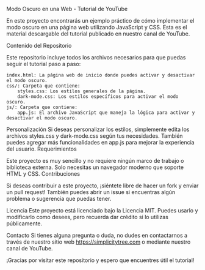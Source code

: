 Modo Oscuro en una Web - Tutorial de YouTube

En este proyecto encontrarás un ejemplo práctico de cómo implementar el modo oscuro en una página web utilizando JavaScript y CSS. Esta es el material descargable del tutorial publicado en nuestro canal de YouTube.

Contenido del Repositorio

Este repositorio incluye todos los archivos necesarios para que puedas seguir el tutorial paso a paso:

    index.html: La página web de inicio donde puedes activar y desactivar el modo oscuro.
    css/: Carpeta que contiene:
        styles.css: Los estilos generales de la página.
        dark-mode.css: Los estilos específicos para activar el modo oscuro.
    js/: Carpeta que contiene:
        app.js: El archivo JavaScript que maneja la lógica para activar y desactivar el modo oscuro.

Personalización
Si deseas personalizar los estilos, simplemente edita los archivos styles.css y dark-mode.css según tus necesidades. También puedes agregar más funcionalidades en app.js para mejorar la experiencia del usuario.
Requerimientos

Este proyecto es muy sencillo y no requiere ningún marco de trabajo o biblioteca externa. Solo necesitas un navegador moderno que soporte HTML y CSS.
Contribuciones

Si deseas contribuir a este proyecto, ¡siéntete libre de hacer un fork y enviar un pull request! También puedes abrir un issue si encuentras algún problema o sugerencia que puedas tener.

Licencia
Este proyecto está licenciado bajo la Licencia MIT. Puedes usarlo y modificarlo como desees, pero recuerda dar crédito si lo utilizas públicamente.

Contacto
Si tienes alguna pregunta o duda, no dudes en contactarnos a través de nuestro sitio web https://simplicitytree.com o mediante nuestro canal de YouTube.

¡Gracias por visitar este repositorio y espero que encuentres útil el tutorial!
